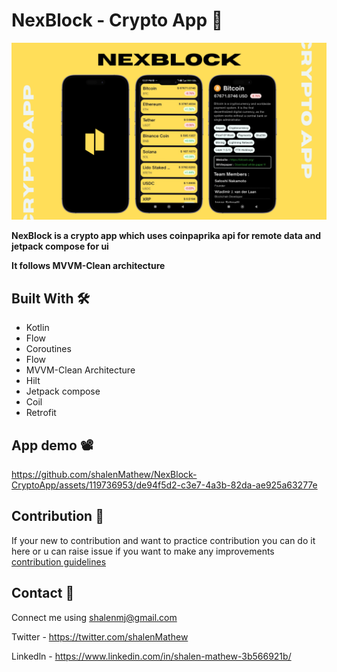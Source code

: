 # NexBlock - Crypto App 🚀
![App Screenshot](https://github.com/shalenMathew/NexBlock-CryptoApp/blob/master/images/crypto_banner.png)

**NexBlock is a crypto app which uses coinpaprika api for remote data and jetpack compose for ui**

**It follows MVVM-Clean architecture**

## Built With 🛠
- Kotlin
- Flow
- Coroutines
- Flow
- MVVM-Clean Architecture
- Hilt
- Jetpack compose
- Coil
- Retrofit

## App demo 📽️
https://github.com/shalenMathew/NexBlock-CryptoApp/assets/119736953/de94f5d2-c3e7-4a3b-82da-ae925a63277e

## Contribution 🤝
If your new to contribution and want to practice contribution you can do it here or u can raise issue if you want to make any improvements
[contribution guidelines](CONTRIBUTING.md)

## Contact 📧
Connect me using shalenmj@gmail.com

Twitter - https://twitter.com/shalenMathew

Linkedln - https://www.linkedin.com/in/shalen-mathew-3b566921b/
